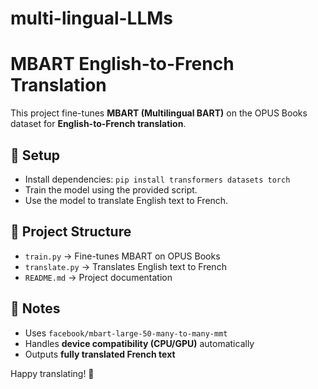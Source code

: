 # multi-lingual-LLMs

# MBART English-to-French Translation

This project fine-tunes **MBART (Multilingual BART)** on the OPUS Books dataset for **English-to-French translation**.

## 🚀 Setup
- Install dependencies: `pip install transformers datasets torch`
- Train the model using the provided script.
- Use the model to translate English text to French.

## 📂 Project Structure
- `train.py` → Fine-tunes MBART on OPUS Books  
- `translate.py` → Translates English text to French  
- `README.md` → Project documentation  

## 📌 Notes
- Uses `facebook/mbart-large-50-many-to-many-mmt`  
- Handles **device compatibility (CPU/GPU)** automatically  
- Outputs **fully translated French text**  

Happy translating! 🚀  
